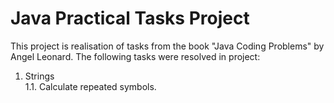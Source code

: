 # Java Practical Tasks Project

This project is realisation of tasks from the book "Java Coding Problems" by
 Angel Leonard. The following tasks were resolved in project:
 
1. Strings  
1.1. Calculate repeated symbols.
